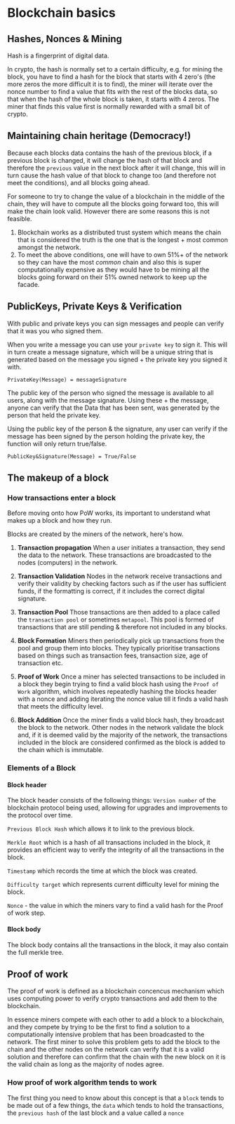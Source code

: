 # Blockchain basics

## Hashes, Nonces & Mining

Hash is a fingerprint of digital data.

In crypto, the hash is normally set to a certain difficulty, e.g. for mining the block, you have to find a hash for the block that starts with 4 zero's (the more zeros the more difficult it is to find), the miner will iterate over the nonce number to find a value that fits with the rest of the blocks data, so that when the hash of the whole block is taken, it starts with 4 zeros.
The miner that finds this value first is normally rewarded with a small bit of crypto.

## Maintaining chain heritage (Democracy!)

Because each blocks data contains the hash of the previous block,
if a previous block is changed, it will change the hash of that block and therefore the `previous` value in the next block after it will change, this will in turn cause the hash value of that block to change too (and therefore not meet the conditions), and all blocks going ahead.

For someone to try to change the value of a blockchain in the middle of the chain, they will have to compute all the blocks going forward too, this will make the chain look valid. However there are some reasons this is not feasible.

1. Blockchain works as a distributed trust system which means the chain that is considered the truth is the one that is the longest + most common amongst the network.
2. To meet the above conditions, one will have to own 51%+ of the network so they can have the most _common_ chain and also this is super computationally expensive as they would have to be mining all the blocks going forward on their 51% owned network to keep up the facade.

## PublicKeys, Private Keys & Verification

With public and private keys you can sign messages and people can verify that it was you who signed them.

When you write a message you can use your `private key` to sign it.
This will in turn create a message signature, which will be a unique string that is generated based on the message you signed + the private key you signed it with.

`PrivateKey(Message) = messageSignature`

The public key of the person who signed the message is available to all users, along with the message signature. Using these + the message, anyone can verify that the Data that has been sent, was generated by the person that held the private key.

Using the public key of the person & the signature, any user can verify if the message has been signed by the person holding the private key, the function will only return true/false.

`PublicKey&Signature(Message) = True/False`

## The makeup of a block

### How transactions enter a block

Before moving onto how PoW works, its important to understand what makes up a block and how they run.

Blocks are created by the miners of the network, here's how.

1. **Transaction propagation** When a user initiates a transaction, they send the data to the network. These transactions are broadcasted to the nodes (computers) in the network.

2. **Transaction Validation** Nodes in the network receive transactions and verify their validity by checking factors such as if the user has sufficient funds, if the formatting is correct, if it includes the correct digital signature.

3. **Transaction Pool** Those transactions are then added to a place called the `transaction pool` or sometimes `metapool`. This pool is formed of transactions that are still pending & therefore not included in any blocks.

4. **Block Formation** Miners then periodically pick up transactions from the pool and group them into blocks. They typically prioritise transactions based on things such as transaction fees, transaction size, age of transaction etc.

5. **Proof of Work** Once a miner has selected transactions to be included in a block they begin trying to find a valid block hash using the `Proof of Work` algorithm, which involves repeatedly hashing the blocks header with a nonce and adding iterating the nonce value till it finds a valid hash that meets the difficulty level.

6. **Block Addition** Once the miner finds a valid block hash, they broadcast the block to the network. Other nodes in the network validate the block and, if it is deemed valid by the majority of the network, the transactions included in the block are considered confirmed as the block is added to the chain which is immutable.

### Elements of a Block

#### Block header

The block header consists of the following things:
`Version number` of the blockchain protocol being used, allowing for upgrades and improvements to the protocol over time.

`Previous Block Hash` which allows it to link to the previous block.

`Merkle Root` which is a hash of all transactions included in the block, it provides an efficient way to verify the integrity of all the transactions in the block.

`Timestamp` which records the time at which the block was created.

`Difficulty target` which represents current difficulty level for mining the block.

`Nonce` - the value in which the miners vary to find a valid hash for the Proof of work step.

#### Block body

The block body contains all the transactions in the block, it may also contain the full merkle tree.

## Proof of work

The proof of work is defined as a blockchain concencus mechanism which uses computing power to verify crypto transactions and add them to the blockchain.

In essence miners compete with each other to add a block to a blockchain, and they compete by trying to be the first to find a solution to a computationally intensive problem that has been broadcasted to the network. The first miner to solve this problem gets to add the block to the chain and the other nodes on the network can verify that it is a valid solution and therefore can confirm that the chain with the new block on it is the valid chain as long as the majority of nodes agree.

### How proof of work algorithm tends to work

The first thing you need to know about this concept is that a `block` tends to be made out of a few things, the `data` which tends to hold the transactions, the `previous hash` of the last block and a value called a `nonce`
